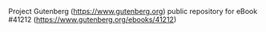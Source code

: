 Project Gutenberg (https://www.gutenberg.org) public repository for eBook #41212 (https://www.gutenberg.org/ebooks/41212)
